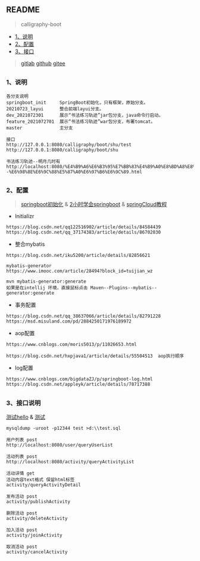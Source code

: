 ## README
> calligraphy-boot

*   [1、说明](#introduce)
*   [2、配置](#config)
*   [3、接口](#interface)

> [gitlab]( https://gitlab.com/xuyq123/calligraphy-boot ) [github]( https://github.com/scott180 )  [gitee]( https://gitee.com )


<h2 id="introduce"></h2>

### 1、说明

```
各分支说明
springboot_init     SpringBoot初始化，只有框架，原始分支。
20210723_layui      整合前端layui分支。
dev_2021072301      展示“书法练习轨迹”jar包分支，java命令行启动。
feature_2021072701  展示“书法练习轨迹”war包分支，布署tomcat。
master              主分支

接口
http://127.0.0.1:8080/calligraphy/boot/shu/test
http://127.0.0.1:8080/calligraphy/boot/shu

书法练习轨迹--明月几时有
http://localhost:8080/%E4%B9%A6%E6%B3%95%E7%BB%83%E4%B9%A0%E8%BD%A8%E8%BF%B9--%E6%98%8E%E6%9C%88%E5%87%A0%E6%97%B6%E6%9C%89.html

```

<h2 id="config"></h2>

### 2、配置
>[springboot初始化]( https://start.spring.io/ ) &  [2小时学会springboot]( https://blog.csdn.net/forezp/article/details/61472783 )  &  [springCloud教程]( https://blog.csdn.net/forezp/article/details/70148833 )

- Initializr
```
https://blog.csdn.net/qq122516902/article/details/84584439
https://blog.csdn.net/qq_37174383/article/details/86702030
```

- 整合mybatis
```
https://blog.csdn.net/iku5200/article/details/82856621

mybatis-generator
https://www.imooc.com/article/28494?block_id=tuijian_wz

mvn mybatis-generator:generate
如果是在intellij 环境，直接鼠标点击 Maven--Plugins--mybatis--generator:generate

```

- 事务配置
```
https://blog.csdn.net/qq_38637066/article/details/82791228
https://msd.misuland.com/pd/2884250171976189972
```

- aop配置
```
https://www.cnblogs.com/moris5013/p/11026653.html

https://blog.csdn.net/hxpjava1/article/details/55504513  aop执行顺序
```
- log配置
```
https://www.cnblogs.com/bigdataZJ/p/springboot-log.html
https://blog.csdn.net/appleyk/article/details/78717388
```


 <h2 id="interface"></h2>

### 3、接口说明

[测试hello]( http://localhost:8080/user/hello )  & [测试]( http://localhost:8080/user/selectById?id=1 )

```
mysqldump -uroot -p12344 test >d:\\test.sql

用户列表 post
http://localhost:8080/user/queryUserList

活动列表 post
http://localhost:8080/activity/queryActivityList

活动详情 get
活动内容text格式 保留html标签
activity/queryActivityDetail

发布活动 post
activity/publishActivity

删除活动 post
activity/deleteActivity

加入活动 post
activity/joinActivity

取消活动 post
activity/cancelActivity

```
